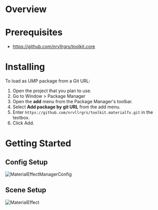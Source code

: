 # Overview

# Prerequisites
* https://github.com/nrvllrgrs/toolkit.core

# Installing
To load as UMP package from a Git URL:
1. Open the project that you plan to use.
2. Go to Window > Package Manager
3. Open the **add** menu from the Package Manager's toolbar.
4. Select **Add package by git URL** from the add menu.
5. Enter `https://github.com/nrvllrgrs/toolkit.materialfx.git` in the textbox.
3. Click Add.

# Getting Started
## Config Setup

![MaterialEffectManagerConfig](https://github.com/user-attachments/assets/d9185ab3-687c-453b-94d3-4b0d76b04e87)

## Scene Setup

![MaterialEffect](https://github.com/user-attachments/assets/d1874d2e-e6f9-4b43-855a-46364e61c664)

